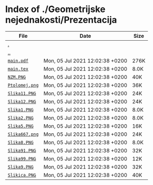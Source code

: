 # Index of ./Geometrijske nejednakosti/Prezentacija

File | Date | Size
--- | --- | ---
[.](.) | |
[..](..) | |
[`main.pdf`](main.pdf) | Mon, 05 Jul 2021 12:02:38 +0200 | 276K
[`main.tex`](main.tex) | Mon, 05 Jul 2021 12:02:38 +0200 | 8.0K
[`NZM.PNG`](NZM.PNG) | Mon, 05 Jul 2021 12:02:38 +0200 | 40K
[`Ptolomej.png`](Ptolomej.png) | Mon, 05 Jul 2021 12:02:38 +0200 | 36K
[`Slika11.PNG`](Slika11.PNG) | Mon, 05 Jul 2021 12:02:38 +0200 | 24K
[`Slika12.PNG`](Slika12.PNG) | Mon, 05 Jul 2021 12:02:38 +0200 | 24K
[`Slika1.PNG`](Slika1.PNG) | Mon, 05 Jul 2021 12:02:38 +0200 | 8.0K
[`Slika2.PNG`](Slika2.PNG) | Mon, 05 Jul 2021 12:02:38 +0200 | 8.0K
[`Slika5.PNG`](Slika5.PNG) | Mon, 05 Jul 2021 12:02:38 +0200 | 16K
[`Slika667.png`](Slika667.png) | Mon, 05 Jul 2021 12:02:38 +0200 | 24K
[`Slika8.PNG`](Slika8.PNG) | Mon, 05 Jul 2021 12:02:38 +0200 | 8.0K
[`Slika91.PNG`](Slika91.PNG) | Mon, 05 Jul 2021 12:02:38 +0200 | 32K
[`Slika99.PNG`](Slika99.PNG) | Mon, 05 Jul 2021 12:02:38 +0200 | 12K
[`Slika9.PNG`](Slika9.PNG) | Mon, 05 Jul 2021 12:02:38 +0200 | 32K
[`Slikica.PNG`](Slikica.PNG) | Mon, 05 Jul 2021 12:02:38 +0200 | 40K
